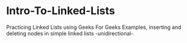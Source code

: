 # Intro-To-Linked-Lists
Practicing Linked Lists using Geeks For Geeks Examples, inserting and deleting nodes in simple linked lists -unidirectional-
